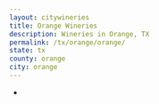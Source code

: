 ```yaml
---
layout: citywineries
title: Orange Wineries
description: Wineries in Orange, TX
permalink: /tx/orange/orange/
state: tx
county: orange
city: orange
---
```

-
